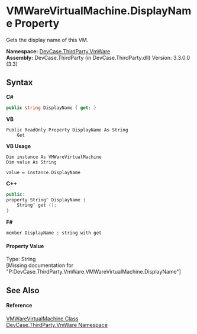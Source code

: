 # VMWareVirtualMachine.DisplayName Property 
 

Gets the display name of this VM.

**Namespace:**&nbsp;<a href="N_DevCase_ThirdParty_VmWare">DevCase.ThirdParty.VmWare</a><br />**Assembly:**&nbsp;DevCase.ThirdParty (in DevCase.ThirdParty.dll) Version: 3.3.0.0 (3.3)

## Syntax

**C#**<br />
``` C#
public string DisplayName { get; }
```

**VB**<br />
``` VB
Public ReadOnly Property DisplayName As String
	Get
```

**VB Usage**<br />
``` VB Usage
Dim instance As VMWareVirtualMachine
Dim value As String

value = instance.DisplayName

```

**C++**<br />
``` C++
public:
property String^ DisplayName {
	String^ get ();
}
```

**F#**<br />
``` F#
member DisplayName : string with get

```


#### Property Value
Type: String<br />\[Missing <value> documentation for "P:DevCase.ThirdParty.VmWare.VMWareVirtualMachine.DisplayName"\]

## See Also


#### Reference
<a href="T_DevCase_ThirdParty_VmWare_VMWareVirtualMachine">VMWareVirtualMachine Class</a><br /><a href="N_DevCase_ThirdParty_VmWare">DevCase.ThirdParty.VmWare Namespace</a><br />